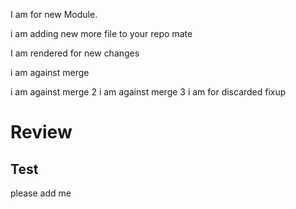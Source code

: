I am for new Module.

i am adding new more file to your repo mate

I am rendered for new changes

i am against merge

i am against merge 2
i am against merge 3
i am for discarded fixup


Review
=======

## Test
please add me
